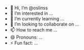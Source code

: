 - 👋 Hi, I’m @oslinss
- 👀 I’m interested in ...
- 🌱 I’m currently learning ...
- 💞️ I’m looking to collaborate on ...
- 📫 How to reach me ...
- 😄 Pronouns: ...
- ⚡ Fun fact: ...

<!---
oslinss/oslinss is a ✨ special ✨ repository because its `README.md` (this file) appears on your GitHub profile.
You can click the Preview link to take a look at your changes.
--->
